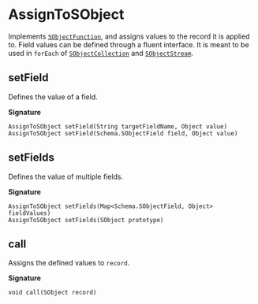 # AssignToSObject

Implements [`SObjectFunction`](SObjectFunction), and assigns values to the record it is applied to. Field values can be defined through a fluent interface. It is meant to be used in `forEach` of [`SObjectCollection`](../collection/SObjectCollection) and [`SObjectStream`](../collection/SObjectStream).

## setField

Defines the value of a field. 

**Signature**
```apex
AssignToSObject setField(String targetFieldName, Object value)
AssignToSObject setField(Schema.SObjectField field, Object value)
```

## setFields

Defines the value of multiple fields.

**Signature**
```apex
AssignToSObject setFields(Map<Schema.SObjectField, Object> fieldValues)
AssignToSObject setFields(SObject prototype)
```

## call

Assigns the defined values to `record`.

**Signature**
```apex
void call(SObject record)
```